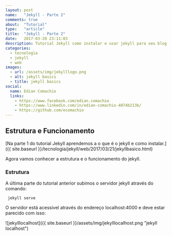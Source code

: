 ```yaml
---
layout: post
name:   "Jekyll - Parte 2"
comments: true
about:  "Tutorial"
type:   "article"
title:  "Jekyll - Parte 2"
date:   2017-03-20 23:11:03
description: Tutorial Jekyll como instalar e usar jekyll para seu blog ou site
categories: 
  - tecnologia 
  - jekyll 
  - web
images:
  - url: /assets/img/jekylllogo.png
  - alt: jekyll basics
  - title: jekyll basics
social:
  name: Edian Comachio
  links:
    - https://www.facebook.com/edian.comachio    
    - https://www.linkedin.com/in/edian-comachio-4074b213b/    
    - https://github.com/ecomachio    
---
```


## Estrutura e Funcionamento

[Na parte 1 do tutorial Jekyll aprendemos a o que é o jekyll e como instalar.]({{ site.baseurl }}/tecnologia/jekyll/web/2017/03/21/jekyllbasico.html)

Agora vamos conhecer a estrutura e o funcionamento do jekyll.

### Estrutura

A última parte do tutorial anterior subimos o servidor jekyll através do comando:

```command
 jekyll serve
 ```

O servidor está acessivel através do endereço localhost:4000 e deve estar parecido com isso:

>
 ![jekylllocalhost]({{ site.baseurl }}/assets/img/jekylllocalhost.png "jekyll localhost")






